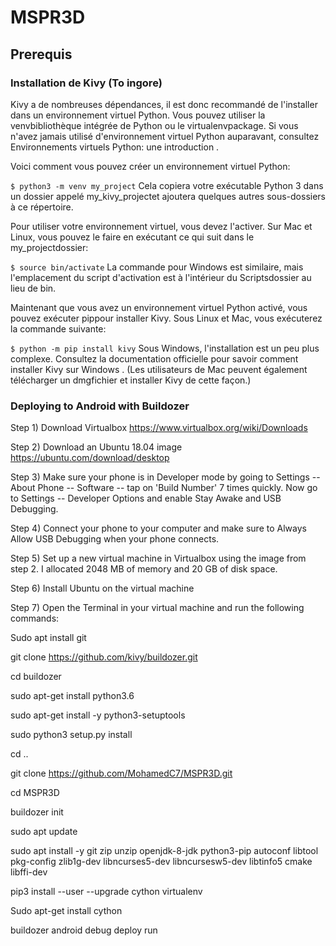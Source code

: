 # MSPR3D
 ## Prerequis
### Installation de Kivy (To ingore)
Kivy a de nombreuses dépendances, il est donc recommandé de l'installer dans un environnement virtuel Python. Vous pouvez utiliser la venvbibliothèque intégrée de Python ou le virtualenvpackage. Si vous n'avez jamais utilisé d'environnement virtuel Python auparavant, consultez Environnements virtuels Python: une introduction .

Voici comment vous pouvez créer un environnement virtuel Python:

`$ python3 -m venv my_project`
Cela copiera votre exécutable Python 3 dans un dossier appelé my_kivy_projectet ajoutera quelques autres sous-dossiers à ce répertoire.

Pour utiliser votre environnement virtuel, vous devez l'activer. Sur Mac et Linux, vous pouvez le faire en exécutant ce qui suit dans le my_projectdossier:

`$ source bin/activate`
La commande pour Windows est similaire, mais l'emplacement du script d'activation est à l'intérieur du Scriptsdossier au lieu de bin.

Maintenant que vous avez un environnement virtuel Python activé, vous pouvez exécuter pippour installer Kivy. Sous Linux et Mac, vous exécuterez la commande suivante:

`$ python -m pip install kivy`
Sous Windows, l'installation est un peu plus complexe. Consultez la documentation officielle pour savoir comment installer Kivy sur Windows . (Les utilisateurs de Mac peuvent également télécharger un dmgfichier et installer Kivy de cette façon.)

###  Deploying to Android with Buildozer

Step 1) Download Virtualbox https://www.virtualbox.org/wiki/Downloads

Step 2) Download an Ubuntu 18.04 image https://ubuntu.com/download/desktop

Step 3) Make sure your phone is in Developer mode by going to Settings -- About Phone -- Software -- tap on 'Build Number' 7 times quickly. Now go to Settings -- Developer Options and enable Stay Awake and USB Debugging.

Step 4) Connect your phone to your computer and make sure to Always Allow USB Debugging when your phone connects.

Step 5) Set up a new virtual machine in Virtualbox using the image from step 2. I allocated 2048 MB of memory and 20 GB of disk space.

Step 6) Install Ubuntu on the virtual machine

Step 7) Open the Terminal in your virtual machine and run the following commands:

Sudo apt install git

git clone https://github.com/kivy/buildozer.git

cd buildozer

sudo apt-get install python3.6

sudo apt-get install -y python3-setuptools

sudo python3 setup.py install 

cd ..

git clone https://github.com/MohamedC7/MSPR3D.git

cd MSPR3D

buildozer init

sudo apt update

sudo apt install -y git zip unzip openjdk-8-jdk python3-pip autoconf libtool pkg-config zlib1g-dev libncurses5-dev libncursesw5-dev libtinfo5 cmake libffi-dev

pip3 install --user --upgrade cython virtualenv

Sudo apt-get install cython

buildozer android debug deploy run
